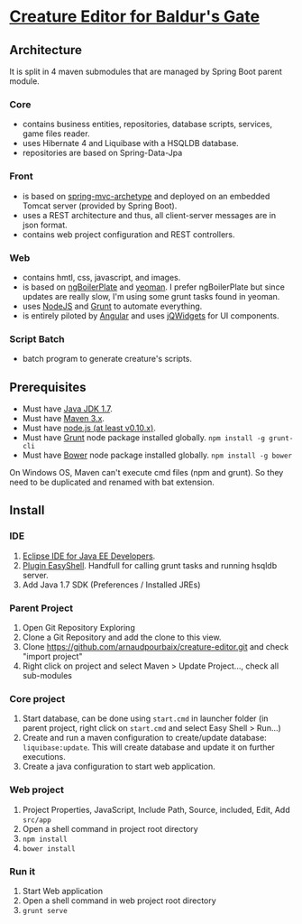 # [Creature Editor for Baldur's Gate](https://github.com/arnaudpourbaix/creature-editor/blob/master/Features.md)

## Architecture
It is split in 4 maven submodules that are managed by Spring Boot parent module.

### Core
- contains business entities, repositories, database scripts, services, game files reader.
- uses Hibernate 4 and Liquibase with a HSQLDB database.
- repositories are based on Spring-Data-Jpa

### Front
- is based on [spring-mvc-archetype](https://github.com/kolorobot/spring-mvc-quickstart-archetype) and deployed on an embedded Tomcat server (provided by Spring Boot).
- uses a REST architecture and thus, all client-server messages are in json format.
- contains web project configuration and REST controllers.

### Web
- contains hmtl, css, javascript, and images.
- is based on [ngBoilerPlate](https://github.com/joshdmiller/ng-boilerplate) and [yeoman](https://github.com/yeoman/generator-angular). I prefer ngBoilerPlate but since updates are really slow, I'm using some grunt tasks found in yeoman.
- uses [NodeJS](http://nodejs.org/) and [Grunt](http://gruntjs.com/) to automate everything. 
- is entirely piloted by [Angular](http://angularjs.org/) and uses [jQWidgets](http://www.jqwidgets.com/) for UI components.

### Script Batch
- batch program to generate creature's scripts.

## Prerequisites
* Must have [Java JDK 1.7](http://www.oracle.com/technetwork/java/javase/downloads/jdk7-downloads-1880260.html).
* Must have [Maven 3.x](http://maven.apache.org/).
* Must have [node.js (at least v0.10.x)](http://nodejs.org/).
* Must have [Grunt](https://github.com/gruntjs/grunt) node package installed globally.  `npm install -g grunt-cli`
* Must have [Bower](https://github.com/twitter/bower) node package installed globally.  `npm install -g bower`

On Windows OS, Maven can't execute cmd files (npm and grunt). So they need to be duplicated and renamed with bat extension.

## Install

### IDE
1. [Eclipse IDE for Java EE Developers](http://www.eclipse.org/downloads/packages/eclipse-ide-java-ee-developers/keplerr).
2. [Plugin EasyShell](http://pluginbox.sourceforge.net). Handfull for calling grunt tasks and running hsqldb server.
3. Add Java 1.7 SDK (Preferences / Installed JREs)

### Parent Project
1. Open Git Repository Exploring
2. Clone a Git Repository and add the clone to this view. 
3. Clone https://github.com/arnaudpourbaix/creature-editor.git and check "import project"
4. Right click on project and select Maven > Update Project..., check all sub-modules

### Core project
1. Start database, can be done using `start.cmd` in launcher folder (in parent project, right click on `start.cmd` and select Easy Shell > Run...)
2. Create and run a maven configuration to create/update database: `liquibase:update`. This will create database and update it on further executions.
3. Create a java configuration to start web application.

### Web project
1. Project Properties, JavaScript, Include Path, Source, included, Edit, Add `src/app`
2. Open a shell command in project root directory   
3. `npm install`
4. `bower install`

### Run it
1. Start Web application
2. Open a shell command in web project root directory 
3. `grunt serve`

